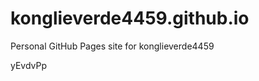 # konglieverde4459.github.io
Personal GitHub Pages site for konglieverde4459





























yEvdvPp
